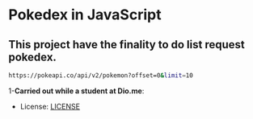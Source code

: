 # Pokedex in JavaScript

## This project have the finality to do list request pokedex. 
```bash
https://pokeapi.co/api/v2/pokemon?offset=0&limit=10
```


1-**Carried out while a student at Dio.me**:

- License: [LICENSE](LICENSE)
